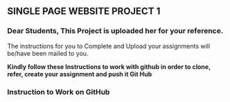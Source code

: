 ## SINGLE PAGE WEBSITE PROJECT 1 

### Dear Students, This Project is uploaded her for your reference.

The instructions for you to Complete and Upload your assignments will be/have been mailed to you.

**Kindly follow these Instructions to work with github in order to clone, refer, create your assignment and push it Git Hub**

### Instruction to Work on GitHub



